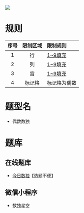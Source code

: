 ![](https://cn.sudoku.today/pic/02/even40/38088_105616.png)

# 规则

| 序号  | 限制区域 | 限制规则    |
|:---:|:----:|:--------|
|  1  |  行   | [1~9填充] |
|  2  |  列   | [1~9填充] |
|  3  |  宫   | [1~9填充] |
|  4  | 标记格  | 标记格为偶数  |

# 题型名

- 偶数数独

# 题库

## 在线题库

- [今日数独]【选题不便】

## 微信小程序

- 数独星空

[1~9填充]: ../../../../rules.md#1~9填充

[今日数独]: https://cn.sudoku.today/g-even-sudoku/